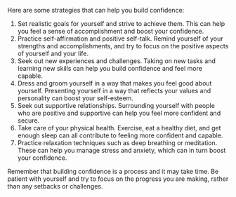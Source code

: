 Here are some strategies that can help you build confidence:

1. Set realistic goals for yourself and strive to achieve them. This can help you feel a sense of accomplishment and boost your confidence.
2. Practice self-affirmation and positive self-talk. Remind yourself of your strengths and accomplishments, and try to focus on the positive aspects of yourself and your life.
3. Seek out new experiences and challenges. Taking on new tasks and learning new skills can help you build confidence and feel more capable.
4. Dress and groom yourself in a way that makes you feel good about yourself. Presenting yourself in a way that reflects your values and personality can boost your self-esteem.
5. Seek out supportive relationships. Surrounding yourself with people who are positive and supportive can help you feel more confident and secure.
6. Take care of your physical health. Exercise, eat a healthy diet, and get enough sleep can all contribute to feeling more confident and capable.
7. Practice relaxation techniques such as deep breathing or meditation. These can help you manage stress and anxiety, which can in turn boost your confidence.

Remember that building confidence is a process and it may take time. Be patient with yourself and try to focus on the progress you are making, rather than any setbacks or challenges.